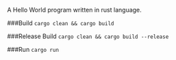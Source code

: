 A Hello World program written in rust language.

###Build
`cargo clean && cargo build`

###Release Build
`cargo clean && cargo build --release`

###Run
`cargo run`